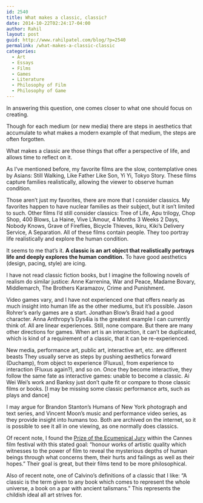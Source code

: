 ```yaml
---
id: 2540
title: What makes a classic, classic?
date: 2014-10-22T02:24:17-04:00
author: Rahil
layout: post
guid: http://www.rahilpatel.com/blog/?p=2540
permalink: /what-makes-a-classic-classic
categories:
  - Art
  - Essays
  - Films
  - Games
  - Literature
  - Philosophy of Film
  - Philosophy of Game
---
```

In answering this question, one comes closer to what one should focus on creating.

Though for each medium (or new media) there are steps in aesthetics that accumulate to what makes a modern example of that medium, the steps are often forgotten.

What makes a classic are those things that offer a perspective of life, and allows time to reflect on it.

As I&#8217;ve mentioned before, my favorite films are the slow, contemplative ones by Asians: Still Walking, Like Father Like Son, Yi Yi, Tokyo Story. These films capture families realistically, allowing the viewer to observe human condition.

Those aren&#8217;t just my favorites, there are more that I consider classics. My favorites happen to have nuclear families as their subject, but it isn&#8217;t limited to such. Other films I&#8217;d still consider classics: Tree of Life, Apu trilogy, Chop Shop, 400 Blows, La Haine, Vive L&#8217;Amour, 4 Months 3 Weeks 2 Days, Nobody Knows, Grave of Fireflies, Bicycle Thieves, Ikiru, Kiki&#8217;s Delivery Service, A Separation. All of these films contain people. They too portray life realistically and explore the human condition.

It seems to me that&#8217;s it. **A classic is an art object that realistically portrays life and deeply explores the human condition.** To have good aesthetics (design, pacing, style) are icing.

I have not read classic fiction books, but I imagine the following novels of realism do similar justice: Anne Karrenina, War and Peace, Madame Bovary, Middlemarch, The Brothers Karamazov, Crime and Punishment.

Video games vary, and I have not experienced one that offers nearly as much insight into human life as the other mediums, but it&#8217;s possible. Jason Rohrer&#8217;s early games are a start. Jonathan Blow&#8217;s Braid had a good character. Anna Anthropy&#8217;s Dys4ia is the greatest example I can currently think of. All are linear experiences. Still, none compare. But there are many other directions for games. When art is an interaction, it can&#8217;t be duplicated, which is kind of a requirement of a classic, that it can be re-experienced.

New media, performance art, public art, interactive art, etc. are different beasts They usually serve as steps by pushing aesthetics forward (Duchamp), from object to experience (Fluxus), from experience to interaction (Fluxus again?), and so on. Once they become interactive, they follow the same fate as interactive games: unable to become a classic. Ai Wei Wei&#8217;s work and Banksy just don&#8217;t quite fit or compare to those classic films or books. [I may be missing some classic performance arts, such as plays and dance] 

I may argue for Brandon Stanton&#8217;s Humans of New York photograph and text series, and Vincent Moon&#8217;s music and performance video series, as they provide insight into humans too. Both are archived on the internet, so it is possible to see it all in one viewing, as one normally does classics.

Of recent note, I found the [Prize of the Ecumenical Jury](http://en.wikipedia.org/wiki/Prize_of_the_Ecumenical_Jury) within the Cannes film festival with this stated goal: &#8220;honour works of artistic quality which witnesses to the power of film to reveal the mysterious depths of human beings through what concerns them, their hurts and failings as well as their hopes.&#8221; Their goal is great, but their films tend to be more philosophical.

Also of recent note, one of Calvino&#8217;s definitions of a classic that I like: &#8220;A classic is the term given to any book which comes to represent the whole universe, a book on a par with ancient talismans.&#8221; This represents the childish ideal all art strives for.